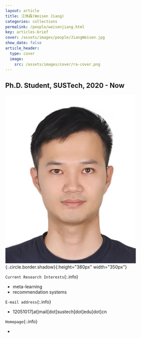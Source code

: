 ```yaml
---
layout: article
title: 江伟森(Weisen Jiang)
categories: collections
permalink: /people/weisenjiang.html
key: articles-brief
cover: /assets/images/people/JiangWeisen.jpg
show_date: false
article_header:
  type: cover
  image:
    src: /assets/images/cover/ra-cover.png
---
```


<div class="article__content" markdown="1">

## Ph.D. Student, SUSTech, 2020 - Now

<!--more-->
![Image](/assets/images/people/JiangWeisen.jpg){:.circle.border.shadow}{:height="380px" width="350px"}

`Current Research Interests`{:.info}

- meta-learning
- recommendation systems

`E-mail address`{:.info}

- 12051017[at]mail[dot]sustech[dot]edu[dot]cn

`Homepage`{:.info}

<div class="author-links">
  <ul class="menu menu--nowrap menu--inline">
	  <li title="homepage">
	  <a class="button button--circle mail-button" itemprop="sameAs" href="https://median-lab.github.io/" target="_blank">
	    <i class="fa fa-home"></i>
	  </a>
  	  </li>
  </ul>
</div>
</div>
